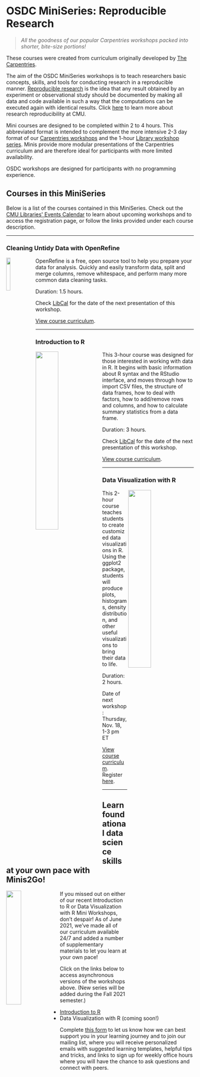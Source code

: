 # OSDC MiniSeries: Reproducible Research

> *All the goodness of our popular Carpentries workshops packed into shorter, bite-size portions!*

These courses were created from curriculum originally developed by [The Carpentries](https://software-carpentry.org/). 

The aim of the OSDC MiniSeries workshops is to teach researchers basic concepts, skills, and tools for conducting research in a reproducible manner. [Reproducible research](https://en.wikipedia.org/wiki/Reproducibility) is the idea that any result obtained by an experiment or observational study should be documented by making all data and code available in such a way that the computations can be executed again with identical results. Click [here](https://guides.library.cmu.edu/reproducibility) to learn more about research reproducibility at CMU.

Mini courses are designed to be completed within 2 to 4 hours. This abbreviated format is intended to complement the more intensive 2-3 day format of our [Carpentries workshops](https://carpentries.org/) and the 1-hour [Library workshop series](https://cmu.libcal.com/calendar/workshops?cid=9148&t=g&d=0000-00-00&cal=9148&inc=0). Minis provide more modular presentations of the Carpentries curriculum and are therefore ideal for participants with more limited availability.

OSDC workshops are designed for participants with no programming experience. 

## Courses in this MiniSeries
Below is a list of the courses contained in this MiniSeries. Check out the [CMU Libraries' Events Calendar](https://cmu.libcal.com/) to learn about upcoming workshops and to access the registration page, or follow the links provided under each course description.

***

### Cleaning Untidy Data with OpenRefine
<img align="left" width="15%" height="15%" src="https://user-images.githubusercontent.com/32546509/117060645-1e460a80-acef-11eb-944a-1dc6df16bc1e.png"> OpenRefine is a free, open source tool to help you prepare your data for analysis. Quickly and easily transform data, split and merge columns, remove whitespace, and perform many more common data cleaning tasks.

Duration: 1.5 hours.

Check [LibCal](https://cmu.libcal.com/) for the date of the next presentation of this workshop.

[View course curriculum](https://cmu-lib.github.io/os-workshops/reproducible-research/open-refine).

***

### Introduction to R
<img align="left" width="35%" height="35%" src="https://user-images.githubusercontent.com/32546509/115733813-37e26c00-a357-11eb-9578-1a9711ac4e53.png"> This 3-hour course was designed for those interested in working with data in R. It begins with basic information about R syntax and the RStudio interface, and moves through how to import CSV files, the structure of data frames, how to deal with factors, how to add/remove rows and columns, and how to calculate summary statistics from a data frame.

Duration: 3 hours.

Check [LibCal](https://cmu.libcal.com/) for the date of the next presentation of this workshop.

[View course curriculum](https://cmu-lib.github.io/os-workshops/reproducible-research/Introduction%20to%20R.pdf).

***

### Data Visualization with R 
<img align="right" width="35%" height="35%" src="https://user-images.githubusercontent.com/32546509/115735540-8e9c7580-a358-11eb-88cb-5382d51cbed6.JPG"> This 2-hour course teaches students to create customized data visualizations in R. Using the ggplot2 package, students will produce plots, histograms, density distribution, and other useful visualizations to bring their data to life. 

Duration: 2 hours.

Date of next workshop: Thursday, Nov. 18, 1-3 pm ET

[View course curriculum](https://cmu-lib.github.io/os-workshops/reproducible-research/Data%20Visualization%20with%20R.pdf). Register [here](https://cmu.libcal.com/event/8180614).

***

## Learn foundational data science skills at your own pace with Minis2Go!
<img align="left" width="28%" height="28%" src="https://user-images.githubusercontent.com/32546509/129747376-202e44f8-d925-487f-979c-4f333d912555.jpg"> If you missed out on either of our recent Introduction to R or Data Visualization with R Mini Workshops, don’t despair! As of June 2021, we’ve made all of our curriculum available 24/7 and added a number of supplementary materials to let you learn at your own pace!

Click on the links below to access asynchronous versions of the workshops above. (New series will be added during the Fall 2021 semester.)
- [Introduction to R](https://www.youtube.com/watch?v=4co_7Uj9EUU&list=PLbkhiRA2P3qI2M3P0ioFfR-G3azf2_G6h)
- Data Visualization with R (coming soon!)

Complete [this form](https://forms.gle/8HcEnZ8z2cuVai2G8) to let us know how we can best support you in your learning journey and to join our mailing list, where you will receive personalized emails with suggested learning templates, helpful tips and tricks, and links to sign up for weekly office hours where you will have the chance to ask questions and connect with peers.
